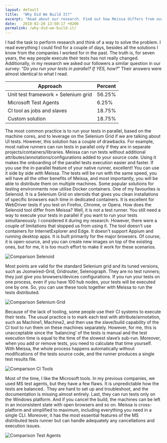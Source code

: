 ```yaml
---
layout: default
title:  "Why Did We Build It?"
excerpt: "Read about our research. Find out how Meissa differs from our other available tools and how it can integrate with them."
date:   2018-02-20 13:50:17 +0200
permalink: /why-did-we-build-it/
---
```

I had the task to perform research and think of a way to solve the problem. I read everything I could find for a couple of days, besides all the solutions I know from the companies I worked for in the past. The truth is, for seven years, the way people execute their tests has not really changed. 
Additionally, in my research we asked our followers a similar question in our survey: “*Do you run your tests in parallel? If YES, how?*” Their answers were almost identical to what I read.

Approach      |Percent        
------------- | ------------- 
Unit test framework + Selenium grid  | 56.25%
Microsoft Test Agents  | 6.25%
CI tool as jobs and slaves | 18.75%
Custom solution | 18.75%

The most common practice is to run your tests in parallel, based on the machine cores, and to leverage on the Selenium Grid if we are talking about UI tests. However, this solution has a couple of drawbacks. For example, most native runners can run tests in parallel only if they are in separate projects/containers/libraries. Meissa can run tests without additional attributes/annotations/configurations added to your source code. Using it makes the onboarding of the parallel tests execution easier and faster.
If you use the in-parallel feature of your native runner, excellent! You can use it side by side with Meissa. The tests will be run with the same speed, you will have all the other benefits of Meissa, and most importantly, you will be able to distribute them on multiple machines. 
Some popular solutions for testing environments now utilise Docker containers. One of my favourites is Selenoid. It is a Selenium Grid on steroids that gives you clean installations of specific browsers each time in dedicated containers. It is excellent for WebDriver tests if you test on Firefox, Chrome, or Opera.
How does the Selenoid tool differ from Meissa? Well, it is not a test runner. You still need a way to execute your tests in parallel if you want to run your tests simultaneously. I considered it during my research. However, there were a couple of limitations that stopped us from using it. The tool doesn't use containers for InternetExplorer and Edge. It doesn't support Appium and running desktop apps. It is built primarily for the major browsers. Of course, it is open-source, and you can create new images on top of the existing ones, but for me, it is too much effort to make it work for these scenarios.

![Comparison Selenoid](https://i.imgur.com/fNKY9kX.png)

Most points are valid for the standard Selenium grid and its tuned versions, such as Jsonwired-Grid, Gridrouter, Selenograph. They are no test runners; they just give you browsers/devices configurations. If you run your tests on one process, even if you have 100 hub nodes, your tests will be executed one by one. So, you can use these tools together with Meissa to run the tests distributed.

![Comparison Selenium Grid](https://i.imgur.com/98zmN55.png)

Because of the lack of tooling, some people use their CI systems to execute their tests. The usual practice is to mark each test with attribute/annotation, such as Machine1, Machine2, and then use the slave/build capability of the CI tool to run them on these machines separately. However, for me, this is unacceptable since the ‘balancing’ of the tests is manual and the test execution time is equal to the time of the slowest slave’s sub-run. Moreover, when you add or remove tests, you need to calculate that time yourself. With Meissa, the whole process happens automatically without modifications of the tests source code, and the runner produces a single test results file.

![Comparison CI Tools](https://i.imgur.com/k31Ru4L.png)

Most of the time, I like the Microsoft tools. In my previous companies, we used MS test agents, but they have a few flaws. It is unpredictable how the tests are balanced.. They are hard to set up and troubleshoot, and the documentation is missing almost entirely. Last, they can run tests only on the Windows platform. And if you cancel the build, the machines can be left in an inconsistent state with open browsers and so on. Meissa is cross-platform and simplified to maximum, including everything you need in a single CLI. Moreover, it has the most essential features of the MS distributed tests runner but can handle adequately any cancellations and execution issues.

![Comparison Test Agents](https://i.imgur.com/zGsANl5.png)

